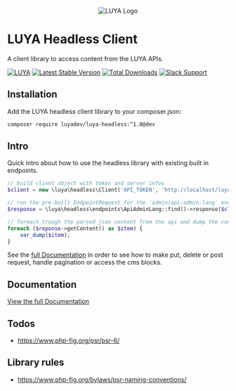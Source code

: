<p align="center">
  <img src="https://raw.githubusercontent.com/luyadev/luya/master/docs/logo/luya-logo-0.2x.png" alt="LUYA Logo"/>
</p>

# LUYA Headless Client

A client library to access content from the LUYA APIs.

[![LUYA](https://img.shields.io/badge/Powered%20by-LUYA-brightgreen.svg)](https://luya.io)
[![Latest Stable Version](https://poser.pugx.org/luyadev/luya-headless/v/stable)](https://packagist.org/packages/luyadev/luya-headless)
[![Total Downloads](https://poser.pugx.org/luyadev/luya-headless/downloads)](https://packagist.org/packages/luyadev/luya-headless)
[![Slack Support](https://img.shields.io/badge/Slack-luyadev-yellowgreen.svg)](https://slack.luya.io/)

## Installation

Add the LUYA headless client library to your composer.json:

```sh
composer require luyadev/luya-headless:^1.0@dev
```

## Intro

Quick intro about how to use the headless library with existing built in endpoints.

```php
// build client object with token and server infos
$client = new \luya\headless\Client('API_TOKEN', 'http://localhost/luya-kickstarter/public_html');

// run the pre-built EndpointRequest for the `admin/api-admin-lang` endpoint with the created client config.
$response = \luya\headless\endpoints\ApiAdminLang::find()->response($client);

// foreach trough the parsed json content from the api and dump the content.
foreach ($reponse->getContent() as $item) {
    var_dump($item);
}
```

See the [full Documentation](guide/README.md) in order to see how to make put, delete or post request, handle pagination or access the cms blocks.

## Documentation

[View the full Documentation](guide/README.md)

## Todos

+ https://www.php-fig.org/psr/psr-6/

## Library rules

+ https://www.php-fig.org/bylaws/psr-naming-conventions/